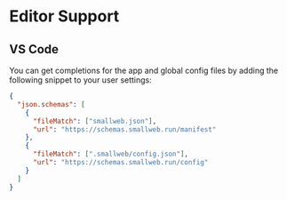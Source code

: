 # Editor Support

## VS Code

You can get completions for the app and global config files by adding the following snippet to your user settings:

```json
{
  "json.schemas": [
    {
      "fileMatch": ["smallweb.json"],
      "url": "https://schemas.smallweb.run/manifest"
    },
    {
      "fileMatch": [".smallweb/config.json"],
      "url": "https://schemas.smallweb.run/config"
    }
  ]
}
```

